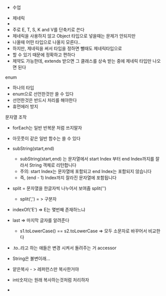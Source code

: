
- 수업
* 제네릭 
* 
* 주로 E, T, S, K and V를 단축키로 쓴다
* 제네릭을 사용하지 않고 Object 타입으로 넣을때는 문제가 안되지만
* 나올때 어떤 타입으로 나올지 모른다..
* 하지만, 제네릭을 써서 타입을 정하면 뺄때도 제네릭타입으로 
* 할 수 있기 때문에 정확하고 편하다
* 제약도 가능한데, extends 받으면 그 클래스를 상속 받는 중에 제네릭 타입만 나오면 된다

enum
- 하나의 타입
- enum으로 선언한것만 쓸 수 있다
- 선언한것은 반드시 처리를 해야한다
- 휴먼에러 방지

문자열 조작
- forEach는 일반 반복문 처럼 쓰지말자
- 아웃풋이 같은 일반 함수는 쓸 수 있다
- subString(start,end)
  * subString(start,end) 는 문자열에서 start Index 부터
    end Index까지를 잘라서 String 객체로 리턴합니다
  * 주의: start Index는 문자열에 포함되고 end Index는 포함되지 않습니다
  * 즉, (end - 1) Index까지 잘라진 문자열에 포함됩니다
- split = 문자열을 한글자씩 나누어서 보여줌 split('') 
  - split(',') = > 구분자

- indexOf('E') => E는 몇번째 존재하느냐
- last => 마지막 글자를 알려준다
  - s1.toLowerCase() == s2.toLowerCase => 모두 소문자로 바꾸어서 비교한다
- .to..라고 하는 애들은 변경 시켜서 돌려주는 거 accessor
- String은 불변이래...
- 얕은복사 - > 레퍼런스만 복사한거야
- int(숫자)는 원래 복사하는것처럼 처리하자
- 